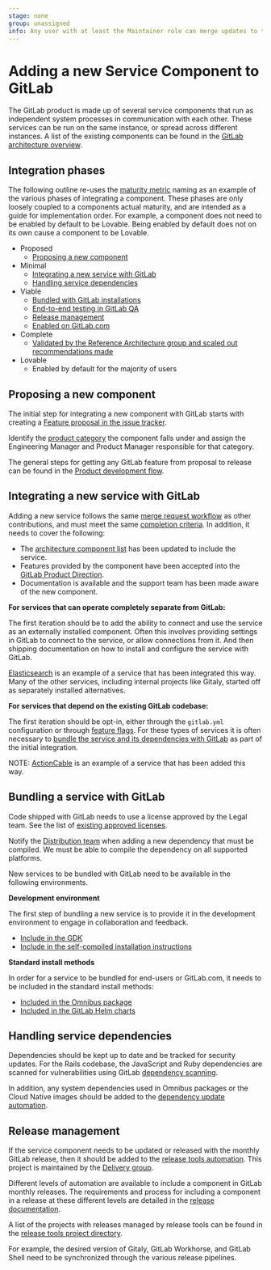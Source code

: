 ```yaml
---
stage: none
group: unassigned
info: Any user with at least the Maintainer role can merge updates to this content. For details, see https://docs.gitlab.com/ee/development/development_processes.html#development-guidelines-review.
---
```


# Adding a new Service Component to GitLab

The GitLab product is made up of several service components that run as independent system processes in communication with each other. These services can be run on the same instance, or spread across different instances. A list of the existing components can be found in the [GitLab architecture overview](architecture.md).

## Integration phases

The following outline re-uses the [maturity metric](https://about.gitlab.com/direction/maturity/) naming as an example of the various phases of integrating a component. These phases are only loosely coupled to a components actual maturity, and are intended as a guide for implementation order. For example, a component does not need to be enabled by default to be Lovable. Being enabled by default does not on its own cause a component to be Lovable.

- Proposed
  - [Proposing a new component](#proposing-a-new-component)
- Minimal
  - [Integrating a new service with GitLab](#integrating-a-new-service-with-gitlab)
  - [Handling service dependencies](#handling-service-dependencies)
- Viable
  - [Bundled with GitLab installations](#bundling-a-service-with-gitlab)
  - [End-to-end testing in GitLab QA](testing_guide/end_to_end/beginners_guide.md)
  - [Release management](#release-management)
  - [Enabled on GitLab.com](feature_flags/controls.md#enabling-a-feature-for-gitlabcom)
- Complete
  - [Validated by the Reference Architecture group and scaled out recommendations made](https://handbook.gitlab.com/handbook/engineering/infrastructure/test-platform/self-managed-excellence/#reference-architectures)
- Lovable
  - Enabled by default for the majority of users

## Proposing a new component

The initial step for integrating a new component with GitLab starts with creating a [Feature proposal in the issue tracker](https://gitlab.com/gitlab-org/gitlab/-/issues/new?issuable_template=Feature%20proposal).

Identify the [product category](https://about.gitlab.com/handbook/product/categories/) the component falls under and assign the Engineering Manager and Product Manager responsible for that category.

The general steps for getting any GitLab feature from proposal to release can be found in the [Product development flow](https://about.gitlab.com/handbook/product-development-flow/).

## Integrating a new service with GitLab

Adding a new service follows the same [merge request workflow](contributing/merge_request_workflow.md) as other contributions, and must meet the same [completion criteria](contributing/merge_request_workflow.md#definition-of-done).
In addition, it needs to cover the following:

- The [architecture component list](architecture.md#component-list) has been updated to include the service.
- Features provided by the component have been accepted into the [GitLab Product Direction](https://about.gitlab.com/direction/).
- Documentation is available and the support team has been made aware of the new component.

**For services that can operate completely separate from GitLab:**

The first iteration should be to add the ability to connect and use the service as an externally installed component. Often this involves providing settings in GitLab to connect to the service, or allow connections from it. And then shipping documentation on how to install and configure the service with GitLab.

[Elasticsearch](../integration/advanced_search/elasticsearch.md#install-elasticsearch) is an example of a service that has been integrated this way. Many of the other services, including internal projects like Gitaly, started off as separately installed alternatives.

**For services that depend on the existing GitLab codebase:**

The first iteration should be opt-in, either through the `gitlab.yml` configuration or through [feature flags](feature_flags/index.md). For these types of services it is often necessary to [bundle the service and its dependencies with GitLab](#bundling-a-service-with-gitlab) as part of the initial integration.

NOTE:
[ActionCable](https://docs.gitlab.com/omnibus/settings/actioncable.html) is an example of a service that has been added this way.

## Bundling a service with GitLab

Code shipped with GitLab needs to use a license approved by the Legal team. See the list of [existing approved licenses](https://handbook.gitlab.com/handbook/engineering/open-source/#using-open-source-software).

Notify the [Distribution team](https://handbook.gitlab.com/handbook/engineering/infrastructure/core-platform/systems/distribution/) when adding a new dependency that must be compiled. We must be able to compile the dependency on all supported platforms.

New services to be bundled with GitLab need to be available in the following environments.

**Development environment**

The first step of bundling a new service is to provide it in the development environment to engage in collaboration and feedback.

- [Include in the GDK](https://gitlab.com/gitlab-org/gitlab-development-kit)
- [Include in the self-compiled installation instructions](../install/installation.md)

**Standard install methods**

In order for a service to be bundled for end-users or GitLab.com, it needs to be included in the standard install methods:

- [Included in the Omnibus package](https://gitlab.com/gitlab-org/omnibus-gitlab)
- [Included in the GitLab Helm charts](https://gitlab.com/gitlab-org/charts/gitlab)

## Handling service dependencies

Dependencies should be kept up to date and be tracked for security updates. For the Rails codebase, the JavaScript and Ruby dependencies are
scanned for vulnerabilities using GitLab [dependency scanning](../user/application_security/dependency_scanning/index.md).

In addition, any system dependencies used in Omnibus packages or the Cloud Native images should be added to the [dependency update automation](https://handbook.gitlab.com/handbook/engineering/infrastructure/core-platform/systems/distribution/maintenance/dependencies.io/#adding-new-dependencies).

## Release management

If the service component needs to be updated or released with the monthly GitLab release, then it should be added to the [release tools automation](https://gitlab.com/gitlab-org/release-tools). This project is maintained by the [Delivery group](https://handbook.gitlab.com/handbook/engineering/infrastructure/team/delivery/).

Different levels of automation are available to include a component in GitLab monthly releases. The requirements and process for including a component in a release at these different levels are detailed in the [release documentation](https://gitlab.com/gitlab-org/release/docs/-/tree/master/components).

A list of the projects with releases managed by release tools can be found in the [release tools project directory](https://gitlab.com/gitlab-org/release-tools/-/tree/master/lib/release_tools/project).

For example, the desired version of Gitaly, GitLab Workhorse, and GitLab Shell need to be synchronized through the various release pipelines.
